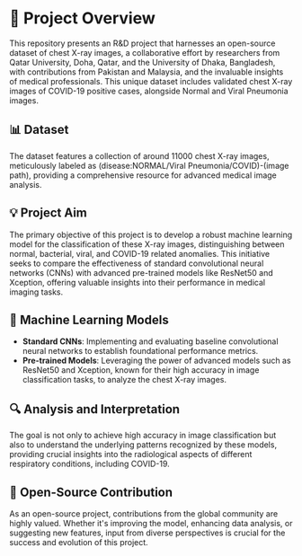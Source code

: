 # 🚀 Project Overview
This repository presents an R&D project that harnesses an open-source dataset of chest X-ray images, a collaborative effort by researchers from Qatar University, Doha, Qatar, and the University of Dhaka, Bangladesh, with contributions from Pakistan and Malaysia, and the invaluable insights of medical professionals. This unique dataset includes validated chest X-ray images of COVID-19 positive cases, alongside Normal and Viral Pneumonia images.

## 📊 Dataset
The dataset features a collection of around 11000 chest X-ray images, meticulously labeled as (disease:NORMAL/Viral Pneumonia/COVID)-(image path), providing a comprehensive resource for advanced medical image analysis.

## 💡 Project Aim
The primary objective of this project is to develop a robust machine learning model for the classification of these X-ray images, distinguishing between normal, bacterial, viral, and COVID-19 related anomalies. This initiative seeks to compare the effectiveness of standard convolutional neural networks (CNNs) with advanced pre-trained models like ResNet50 and Xception, offering valuable insights into their performance in medical imaging tasks.

## 🧠 Machine Learning Models

- **Standard CNNs**: Implementing and evaluating baseline convolutional neural networks to establish foundational performance metrics.
- **Pre-trained Models**: Leveraging the power of advanced models such as ResNet50 and Xception, known for their high accuracy in image classification tasks, to analyze the chest X-ray images.

## 🔍 Analysis and Interpretation
The goal is not only to achieve high accuracy in image classification but also to understand the underlying patterns recognized by these models, providing crucial insights into the radiological aspects of different respiratory conditions, including COVID-19.

## 🤝 Open-Source Contribution
As an open-source project, contributions from the global community are highly valued. Whether it's improving the model, enhancing data analysis, or suggesting new features, input from diverse perspectives is crucial for the success and evolution of this project.
